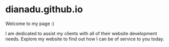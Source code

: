 # dianadu.github.io
Welcome to my page :)

I am dedicated to assist my clients with all of their website development needs.
Explore my website to find out how I can be of service to you today.
